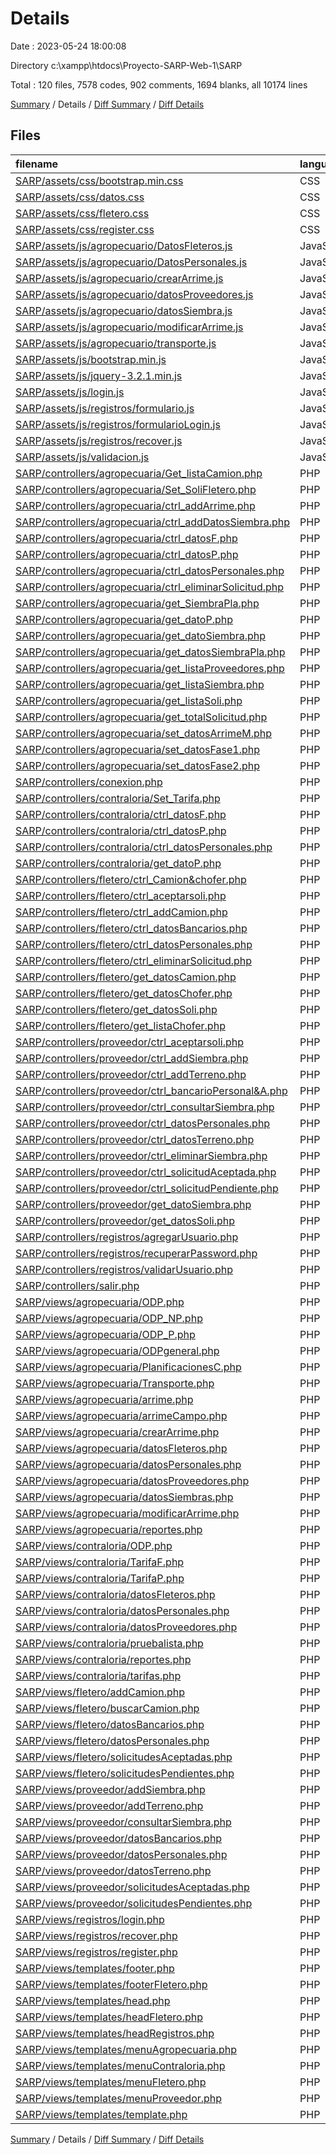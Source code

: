 # Details

Date : 2023-05-24 18:00:08

Directory c:\\xampp\\htdocs\\Proyecto-SARP-Web-1\\SARP

Total : 120 files,  7578 codes, 902 comments, 1694 blanks, all 10174 lines

[Summary](results.md) / Details / [Diff Summary](diff.md) / [Diff Details](diff-details.md)

## Files
| filename | language | code | comment | blank | total |
| :--- | :--- | ---: | ---: | ---: | ---: |
| [SARP/assets/css/bootstrap.min.css](/SARP/assets/css/bootstrap.min.css) | CSS | 1 | 5 | 0 | 6 |
| [SARP/assets/css/datos.css](/SARP/assets/css/datos.css) | CSS | 45 | 67 | 21 | 133 |
| [SARP/assets/css/fletero.css](/SARP/assets/css/fletero.css) | CSS | 34 | 14 | 8 | 56 |
| [SARP/assets/css/register.css](/SARP/assets/css/register.css) | CSS | 21 | 0 | 2 | 23 |
| [SARP/assets/js/agropecuario/DatosFleteros.js](/SARP/assets/js/agropecuario/DatosFleteros.js) | JavaScript | 143 | 47 | 37 | 227 |
| [SARP/assets/js/agropecuario/DatosPersonales.js](/SARP/assets/js/agropecuario/DatosPersonales.js) | JavaScript | 48 | 14 | 9 | 71 |
| [SARP/assets/js/agropecuario/crearArrime.js](/SARP/assets/js/agropecuario/crearArrime.js) | JavaScript | 182 | 59 | 79 | 320 |
| [SARP/assets/js/agropecuario/datosProveedores.js](/SARP/assets/js/agropecuario/datosProveedores.js) | JavaScript | 152 | 48 | 41 | 241 |
| [SARP/assets/js/agropecuario/datosSiembra.js](/SARP/assets/js/agropecuario/datosSiembra.js) | JavaScript | 91 | 22 | 31 | 144 |
| [SARP/assets/js/agropecuario/modificarArrime.js](/SARP/assets/js/agropecuario/modificarArrime.js) | JavaScript | 193 | 68 | 85 | 346 |
| [SARP/assets/js/agropecuario/transporte.js](/SARP/assets/js/agropecuario/transporte.js) | JavaScript | 106 | 15 | 55 | 176 |
| [SARP/assets/js/bootstrap.min.js](/SARP/assets/js/bootstrap.min.js) | JavaScript | 2 | 5 | 0 | 7 |
| [SARP/assets/js/jquery-3.2.1.min.js](/SARP/assets/js/jquery-3.2.1.min.js) | JavaScript | 3 | 1 | 1 | 5 |
| [SARP/assets/js/login.js](/SARP/assets/js/login.js) | JavaScript | 6 | 0 | 0 | 6 |
| [SARP/assets/js/registros/formulario.js](/SARP/assets/js/registros/formulario.js) | JavaScript | 97 | 12 | 22 | 131 |
| [SARP/assets/js/registros/formularioLogin.js](/SARP/assets/js/registros/formularioLogin.js) | JavaScript | 53 | 9 | 10 | 72 |
| [SARP/assets/js/registros/recover.js](/SARP/assets/js/registros/recover.js) | JavaScript | 64 | 11 | 12 | 87 |
| [SARP/assets/js/validacion.js](/SARP/assets/js/validacion.js) | JavaScript | 140 | 7 | 35 | 182 |
| [SARP/controllers/agropecuaria/Get_listaCamion.php](/SARP/controllers/agropecuaria/Get_listaCamion.php) | PHP | 16 | 1 | 7 | 24 |
| [SARP/controllers/agropecuaria/Set_SoliFletero.php](/SARP/controllers/agropecuaria/Set_SoliFletero.php) | PHP | 23 | 2 | 14 | 39 |
| [SARP/controllers/agropecuaria/ctrl_addArrime.php](/SARP/controllers/agropecuaria/ctrl_addArrime.php) | PHP | 0 | 0 | 1 | 1 |
| [SARP/controllers/agropecuaria/ctrl_addDatosSiembra.php](/SARP/controllers/agropecuaria/ctrl_addDatosSiembra.php) | PHP | 20 | 0 | 6 | 26 |
| [SARP/controllers/agropecuaria/ctrl_datosF.php](/SARP/controllers/agropecuaria/ctrl_datosF.php) | PHP | 46 | 0 | 6 | 52 |
| [SARP/controllers/agropecuaria/ctrl_datosP.php](/SARP/controllers/agropecuaria/ctrl_datosP.php) | PHP | 46 | 2 | 5 | 53 |
| [SARP/controllers/agropecuaria/ctrl_datosPersonales.php](/SARP/controllers/agropecuaria/ctrl_datosPersonales.php) | PHP | 24 | 1 | 3 | 28 |
| [SARP/controllers/agropecuaria/ctrl_eliminarSolicitud.php](/SARP/controllers/agropecuaria/ctrl_eliminarSolicitud.php) | PHP | 19 | 2 | 14 | 35 |
| [SARP/controllers/agropecuaria/get_SiembraPla.php](/SARP/controllers/agropecuaria/get_SiembraPla.php) | PHP | 14 | 1 | 5 | 20 |
| [SARP/controllers/agropecuaria/get_datoP.php](/SARP/controllers/agropecuaria/get_datoP.php) | PHP | 42 | 5 | 9 | 56 |
| [SARP/controllers/agropecuaria/get_datoSiembra.php](/SARP/controllers/agropecuaria/get_datoSiembra.php) | PHP | 16 | 5 | 12 | 33 |
| [SARP/controllers/agropecuaria/get_datosSiembraPla.php](/SARP/controllers/agropecuaria/get_datosSiembraPla.php) | PHP | 13 | 2 | 6 | 21 |
| [SARP/controllers/agropecuaria/get_listaProveedores.php](/SARP/controllers/agropecuaria/get_listaProveedores.php) | PHP | 14 | 1 | 5 | 20 |
| [SARP/controllers/agropecuaria/get_listaSiembra.php](/SARP/controllers/agropecuaria/get_listaSiembra.php) | PHP | 18 | 1 | 7 | 26 |
| [SARP/controllers/agropecuaria/get_listaSoli.php](/SARP/controllers/agropecuaria/get_listaSoli.php) | PHP | 14 | 1 | 6 | 21 |
| [SARP/controllers/agropecuaria/get_totalSolicitud.php](/SARP/controllers/agropecuaria/get_totalSolicitud.php) | PHP | 17 | 4 | 13 | 34 |
| [SARP/controllers/agropecuaria/set_datosArrimeM.php](/SARP/controllers/agropecuaria/set_datosArrimeM.php) | PHP | 28 | 6 | 14 | 48 |
| [SARP/controllers/agropecuaria/set_datosFase1.php](/SARP/controllers/agropecuaria/set_datosFase1.php) | PHP | 35 | 12 | 27 | 74 |
| [SARP/controllers/agropecuaria/set_datosFase2.php](/SARP/controllers/agropecuaria/set_datosFase2.php) | PHP | 28 | 6 | 14 | 48 |
| [SARP/controllers/conexion.php](/SARP/controllers/conexion.php) | PHP | 18 | 6 | 6 | 30 |
| [SARP/controllers/contraloria/Set_Tarifa.php](/SARP/controllers/contraloria/Set_Tarifa.php) | PHP | 32 | 0 | 18 | 50 |
| [SARP/controllers/contraloria/ctrl_datosF.php](/SARP/controllers/contraloria/ctrl_datosF.php) | PHP | 47 | 0 | 6 | 53 |
| [SARP/controllers/contraloria/ctrl_datosP.php](/SARP/controllers/contraloria/ctrl_datosP.php) | PHP | 47 | 0 | 4 | 51 |
| [SARP/controllers/contraloria/ctrl_datosPersonales.php](/SARP/controllers/contraloria/ctrl_datosPersonales.php) | PHP | 24 | 0 | 3 | 27 |
| [SARP/controllers/contraloria/get_datoP.php](/SARP/controllers/contraloria/get_datoP.php) | PHP | 42 | 5 | 9 | 56 |
| [SARP/controllers/fletero/ctrl_Camion&chofer.php](/SARP/controllers/fletero/ctrl_Camion&chofer.php) | PHP | 28 | 4 | 4 | 36 |
| [SARP/controllers/fletero/ctrl_aceptarsoli.php](/SARP/controllers/fletero/ctrl_aceptarsoli.php) | PHP | 23 | 0 | 3 | 26 |
| [SARP/controllers/fletero/ctrl_addCamion.php](/SARP/controllers/fletero/ctrl_addCamion.php) | PHP | 43 | 8 | 10 | 61 |
| [SARP/controllers/fletero/ctrl_datosBancarios.php](/SARP/controllers/fletero/ctrl_datosBancarios.php) | PHP | 32 | 0 | 2 | 34 |
| [SARP/controllers/fletero/ctrl_datosPersonales.php](/SARP/controllers/fletero/ctrl_datosPersonales.php) | PHP | 26 | 0 | 2 | 28 |
| [SARP/controllers/fletero/ctrl_eliminarSolicitud.php](/SARP/controllers/fletero/ctrl_eliminarSolicitud.php) | PHP | 17 | 2 | 13 | 32 |
| [SARP/controllers/fletero/get_datosCamion.php](/SARP/controllers/fletero/get_datosCamion.php) | PHP | 20 | 6 | 17 | 43 |
| [SARP/controllers/fletero/get_datosChofer.php](/SARP/controllers/fletero/get_datosChofer.php) | PHP | 18 | 6 | 13 | 37 |
| [SARP/controllers/fletero/get_datosSoli.php](/SARP/controllers/fletero/get_datosSoli.php) | PHP | 32 | 5 | 13 | 50 |
| [SARP/controllers/fletero/get_listaChofer.php](/SARP/controllers/fletero/get_listaChofer.php) | PHP | 14 | 1 | 2 | 17 |
| [SARP/controllers/proveedor/ctrl_aceptarsoli.php](/SARP/controllers/proveedor/ctrl_aceptarsoli.php) | PHP | 20 | 0 | 3 | 23 |
| [SARP/controllers/proveedor/ctrl_addSiembra.php](/SARP/controllers/proveedor/ctrl_addSiembra.php) | PHP | 32 | 1 | 4 | 37 |
| [SARP/controllers/proveedor/ctrl_addTerreno.php](/SARP/controllers/proveedor/ctrl_addTerreno.php) | PHP | 20 | 0 | 3 | 23 |
| [SARP/controllers/proveedor/ctrl_bancarioPersonal&A.php](/SARP/controllers/proveedor/ctrl_bancarioPersonal&A.php) | PHP | 32 | 0 | 2 | 34 |
| [SARP/controllers/proveedor/ctrl_consultarSiembra.php](/SARP/controllers/proveedor/ctrl_consultarSiembra.php) | PHP | 26 | 0 | 2 | 28 |
| [SARP/controllers/proveedor/ctrl_datosPersonales.php](/SARP/controllers/proveedor/ctrl_datosPersonales.php) | PHP | 26 | 0 | 3 | 29 |
| [SARP/controllers/proveedor/ctrl_datosTerreno.php](/SARP/controllers/proveedor/ctrl_datosTerreno.php) | PHP | 20 | 0 | 4 | 24 |
| [SARP/controllers/proveedor/ctrl_eliminarSiembra.php](/SARP/controllers/proveedor/ctrl_eliminarSiembra.php) | PHP | 14 | 0 | 5 | 19 |
| [SARP/controllers/proveedor/ctrl_solicitudAceptada.php](/SARP/controllers/proveedor/ctrl_solicitudAceptada.php) | PHP | 0 | 0 | 1 | 1 |
| [SARP/controllers/proveedor/ctrl_solicitudPendiente.php](/SARP/controllers/proveedor/ctrl_solicitudPendiente.php) | PHP | 0 | 0 | 1 | 1 |
| [SARP/controllers/proveedor/get_datoSiembra.php](/SARP/controllers/proveedor/get_datoSiembra.php) | PHP | 40 | 5 | 9 | 54 |
| [SARP/controllers/proveedor/get_datosSoli.php](/SARP/controllers/proveedor/get_datosSoli.php) | PHP | 21 | 5 | 10 | 36 |
| [SARP/controllers/registros/agregarUsuario.php](/SARP/controllers/registros/agregarUsuario.php) | PHP | 178 | 72 | 47 | 297 |
| [SARP/controllers/registros/recuperarPassword.php](/SARP/controllers/registros/recuperarPassword.php) | PHP | 26 | 7 | 4 | 37 |
| [SARP/controllers/registros/validarUsuario.php](/SARP/controllers/registros/validarUsuario.php) | PHP | 75 | 65 | 28 | 168 |
| [SARP/controllers/salir.php](/SARP/controllers/salir.php) | PHP | 7 | 0 | 1 | 8 |
| [SARP/views/agropecuaria/ODP.php](/SARP/views/agropecuaria/ODP.php) | PHP | 44 | 0 | 9 | 53 |
| [SARP/views/agropecuaria/ODP_NP.php](/SARP/views/agropecuaria/ODP_NP.php) | PHP | 110 | 0 | 18 | 128 |
| [SARP/views/agropecuaria/ODP_P.php](/SARP/views/agropecuaria/ODP_P.php) | PHP | 110 | 0 | 17 | 127 |
| [SARP/views/agropecuaria/ODPgeneral.php](/SARP/views/agropecuaria/ODPgeneral.php) | PHP | 110 | 0 | 22 | 132 |
| [SARP/views/agropecuaria/PlanificacionesC.php](/SARP/views/agropecuaria/PlanificacionesC.php) | PHP | 105 | 0 | 18 | 123 |
| [SARP/views/agropecuaria/Transporte.php](/SARP/views/agropecuaria/Transporte.php) | PHP | 107 | 9 | 25 | 141 |
| [SARP/views/agropecuaria/arrime.php](/SARP/views/agropecuaria/arrime.php) | PHP | 46 | 0 | 15 | 61 |
| [SARP/views/agropecuaria/arrimeCampo.php](/SARP/views/agropecuaria/arrimeCampo.php) | PHP | 45 | 0 | 12 | 57 |
| [SARP/views/agropecuaria/crearArrime.php](/SARP/views/agropecuaria/crearArrime.php) | PHP | 117 | 0 | 21 | 138 |
| [SARP/views/agropecuaria/datosFleteros.php](/SARP/views/agropecuaria/datosFleteros.php) | PHP | 168 | 8 | 17 | 193 |
| [SARP/views/agropecuaria/datosPersonales.php](/SARP/views/agropecuaria/datosPersonales.php) | PHP | 91 | 7 | 13 | 111 |
| [SARP/views/agropecuaria/datosProveedores.php](/SARP/views/agropecuaria/datosProveedores.php) | PHP | 164 | 7 | 17 | 188 |
| [SARP/views/agropecuaria/datosSiembras.php](/SARP/views/agropecuaria/datosSiembras.php) | PHP | 98 | 2 | 11 | 111 |
| [SARP/views/agropecuaria/modificarArrime.php](/SARP/views/agropecuaria/modificarArrime.php) | PHP | 126 | 0 | 31 | 157 |
| [SARP/views/agropecuaria/reportes.php](/SARP/views/agropecuaria/reportes.php) | PHP | 35 | 0 | 4 | 39 |
| [SARP/views/contraloria/ODP.php](/SARP/views/contraloria/ODP.php) | PHP | 60 | 0 | 5 | 65 |
| [SARP/views/contraloria/TarifaF.php](/SARP/views/contraloria/TarifaF.php) | PHP | 0 | 0 | 1 | 1 |
| [SARP/views/contraloria/TarifaP.php](/SARP/views/contraloria/TarifaP.php) | PHP | 212 | 6 | 70 | 288 |
| [SARP/views/contraloria/datosFleteros.php](/SARP/views/contraloria/datosFleteros.php) | PHP | 271 | 45 | 48 | 364 |
| [SARP/views/contraloria/datosPersonales.php](/SARP/views/contraloria/datosPersonales.php) | PHP | 102 | 11 | 12 | 125 |
| [SARP/views/contraloria/datosProveedores.php](/SARP/views/contraloria/datosProveedores.php) | PHP | 268 | 43 | 45 | 356 |
| [SARP/views/contraloria/pruebalista.php](/SARP/views/contraloria/pruebalista.php) | PHP | 15 | 0 | 3 | 18 |
| [SARP/views/contraloria/reportes.php](/SARP/views/contraloria/reportes.php) | PHP | 52 | 0 | 6 | 58 |
| [SARP/views/contraloria/tarifas.php](/SARP/views/contraloria/tarifas.php) | PHP | 35 | 0 | 3 | 38 |
| [SARP/views/fletero/addCamion.php](/SARP/views/fletero/addCamion.php) | PHP | 85 | 0 | 12 | 97 |
| [SARP/views/fletero/buscarCamion.php](/SARP/views/fletero/buscarCamion.php) | PHP | 189 | 20 | 61 | 270 |
| [SARP/views/fletero/datosBancarios.php](/SARP/views/fletero/datosBancarios.php) | PHP | 158 | 11 | 11 | 180 |
| [SARP/views/fletero/datosPersonales.php](/SARP/views/fletero/datosPersonales.php) | PHP | 108 | 11 | 8 | 127 |
| [SARP/views/fletero/solicitudesAceptadas.php](/SARP/views/fletero/solicitudesAceptadas.php) | PHP | 125 | 6 | 32 | 163 |
| [SARP/views/fletero/solicitudesPendientes.php](/SARP/views/fletero/solicitudesPendientes.php) | PHP | 201 | 11 | 61 | 273 |
| [SARP/views/proveedor/addSiembra.php](/SARP/views/proveedor/addSiembra.php) | PHP | 69 | 0 | 6 | 75 |
| [SARP/views/proveedor/addTerreno.php](/SARP/views/proveedor/addTerreno.php) | PHP | 52 | 0 | 5 | 57 |
| [SARP/views/proveedor/consultarSiembra.php](/SARP/views/proveedor/consultarSiembra.php) | PHP | 195 | 17 | 29 | 241 |
| [SARP/views/proveedor/datosBancarios.php](/SARP/views/proveedor/datosBancarios.php) | PHP | 161 | 4 | 11 | 176 |
| [SARP/views/proveedor/datosPersonales.php](/SARP/views/proveedor/datosPersonales.php) | PHP | 104 | 11 | 8 | 123 |
| [SARP/views/proveedor/datosTerreno.php](/SARP/views/proveedor/datosTerreno.php) | PHP | 74 | 0 | 11 | 85 |
| [SARP/views/proveedor/solicitudesAceptadas.php](/SARP/views/proveedor/solicitudesAceptadas.php) | PHP | 128 | 7 | 24 | 159 |
| [SARP/views/proveedor/solicitudesPendientes.php](/SARP/views/proveedor/solicitudesPendientes.php) | PHP | 155 | 12 | 43 | 210 |
| [SARP/views/registros/login.php](/SARP/views/registros/login.php) | PHP | 62 | 0 | 5 | 67 |
| [SARP/views/registros/recover.php](/SARP/views/registros/recover.php) | PHP | 75 | 0 | 6 | 81 |
| [SARP/views/registros/register.php](/SARP/views/registros/register.php) | PHP | 95 | 0 | 14 | 109 |
| [SARP/views/templates/footer.php](/SARP/views/templates/footer.php) | PHP | 15 | 0 | 0 | 15 |
| [SARP/views/templates/footerFletero.php](/SARP/views/templates/footerFletero.php) | PHP | 14 | 0 | 1 | 15 |
| [SARP/views/templates/head.php](/SARP/views/templates/head.php) | PHP | 11 | 0 | 1 | 12 |
| [SARP/views/templates/headFletero.php](/SARP/views/templates/headFletero.php) | PHP | 10 | 0 | 2 | 12 |
| [SARP/views/templates/headRegistros.php](/SARP/views/templates/headRegistros.php) | PHP | 8 | 0 | 0 | 8 |
| [SARP/views/templates/menuAgropecuaria.php](/SARP/views/templates/menuAgropecuaria.php) | PHP | 33 | 0 | 3 | 36 |
| [SARP/views/templates/menuContraloria.php](/SARP/views/templates/menuContraloria.php) | PHP | 30 | 0 | 9 | 39 |
| [SARP/views/templates/menuFletero.php](/SARP/views/templates/menuFletero.php) | PHP | 43 | 0 | 4 | 47 |
| [SARP/views/templates/menuProveedor.php](/SARP/views/templates/menuProveedor.php) | PHP | 73 | 0 | 9 | 82 |
| [SARP/views/templates/template.php](/SARP/views/templates/template.php) | PHP | 0 | 0 | 1 | 1 |

[Summary](results.md) / Details / [Diff Summary](diff.md) / [Diff Details](diff-details.md)